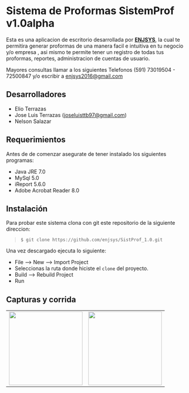 Sistema de Proformas SistemProf v1.0alpha
=========================================

Esta es una aplicacion de escritorio desarrollada por [**ENJSYS**](http://enjsys.com.org), la cual te permitira generar proformas de una manera facil e intuitiva en tu negocio y/o empresa , asi mismo te permite tener un registro de todas tus proformas, reportes, administracion de cuentas de usuario.

Mayores consultas llamar a los siguientes Telefonos (591) 73019504 - 72500847 y/o escribir a [enjsys2016@gmail.com](enjsys2016@gmail.com)

Desarrolladores
---------------
* Elio Terrazas
* Jose Luis Terrazas ([joseluisttb97@gmail.com](joseluistb97@gmail.com))
* Nelson Salazar

Requerimientos
--------------
  Antes de de comenzar asegurate de tener instalado los siguientes programas:
  * Java JRE 7.0
  * MySql 5.0
  * iReport 5.6.0
  * Adobe Acrobat Reader 8.0

Instalación
-----------
Para probar este sistema clona con git este repositorio de la siguiente direccion:
>
>     $ git clone https://github.com/enjsys/SistProf_1.0.git

Una vez descargado ejecuta lo siguiente:

* File --> New --> Import Project
* Seleccionas la ruta donde hiciste el `clone` del proyecto.
* Build --> Rebuild Project
* Run

Capturas y corrida
------------------

<div>
    <center>
        <table border="0">
            <tr>
                <td>
                    <img src="/img/screenshot.jpg" width="200">
                </td>
                <td>
                    <img src="/img/corrida.gif" width="200">
                </td>
            </tr>
        </table>
    </center>
</div>

